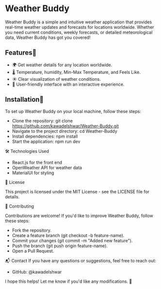 # Weather Buddy

Weather Buddy is a simple and intuitive weather application that provides real-time weather updates and forecasts for locations worldwide. Whether you need current conditions, weekly forecasts, or detailed meteorological data, Weather Buddy has got you covered!

## Features🚀
- 🌍 Get weather details for any location worldwide.
- 🌡️ Temperature, humidity, Min-Max Temperature, and Feels Like.
- ☀️ Clear visualization of weather conditions.
- 🎨 User-friendly interface with an interactive experience.
  
## Installation🔧

To set up Weather Buddy on your local machine, follow these steps:
- Clone the repository:
git clone https://github.com/kawadeIshwar/Weather-Buddy.git
- Navigate to the project directory:
cd Weather-Buddy
- Install dependencies:
npm install
- Start the application:
npm run dev

🛠️ Technologies Used

- React.js for the front end
- OpenWeather API for weather data
- MaterialUI for styling
  
📜 License

This project is licensed under the MIT License - see the LICENSE file for details.

🤝 Contributing

Contributions are welcome! If you'd like to improve Weather Buddy, follow these steps:
- Fork the repository.
- Create a feature branch (git checkout -b feature-name).
- Commit your changes (git commit -m "Added new feature").
- Push the branch (git push origin feature-name).
- Open a Pull Request.
  
📬 Contact
If you have any questions or suggestions, feel free to reach out:
- GitHub: @kawadeIshwar

I hope this helps! Let me know if you'd like any modifications. 🚀
